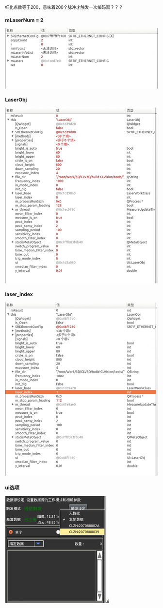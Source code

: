 细化点数等于200，意味着200个脉冲才触发一次编码器？？？

### mLaserNum  = 2

![mLaserNum](image.png)

### LaserObj

![LaserObj](image-1.png)

### laser_index   

![laser_index](image-2.png)


### ui选项

![ui](image-3.png)ui